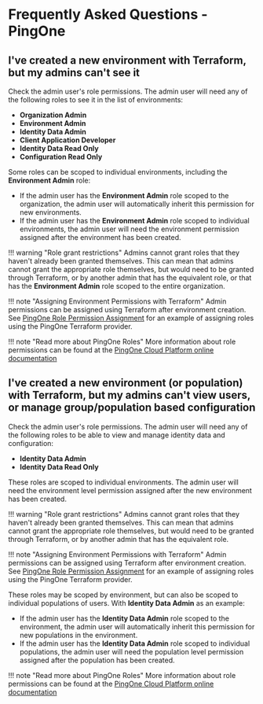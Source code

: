 # Frequently Asked Questions - PingOne

## I've created a new environment with Terraform, but my admins can't see it

Check the admin user's role permissions.  The admin user will need any of the following roles to see it in the list of environments:

* **Organization Admin**
* **Environment Admin**
* **Identity Data Admin**
* **Client Application Developer**
* **Identity Data Read Only**
* **Configuration Read Only**

Some roles can be scoped to individual environments, including the **Environment Admin** role:

* If the admin user has the **Environment Admin** role scoped to the organization, the admin user will automatically inherit this permission for new environments.
* If the admin user has the **Environment Admin** role scoped to individual environments, the admin user will need the environment permission assigned after the environment has been created.

!!! warning "Role grant restrictions"
    Admins cannot grant roles that they haven't already been granted themselves.  This can mean that admins cannot grant the appropriate role themselves, but would need to be granted through Terraform, or by another admin that has the equivalent role, or that has the **Environment Admin** role scoped to the entire organization.

!!! note "Assigning Environment Permissions with Terraform"
    Admin permissions can be assigned using Terraform after environment creation.  See [PingOne Role Permission Assignment](../../examples/pingone/role-assignment.md) for an example of assigning roles using the PingOne Terraform provider.

!!! note "Read more about PingOne Roles"
    More information about role permissions can be found at the [PingOne Cloud Platform online documentation](https://docs.pingidentity.com/r/en-us/pingone/p1_c_roles)

## I've created a new environment (or population) with Terraform, but my admins can't view users, or manage group/population based configuration

Check the admin user's role permissions.  The admin user will need any of the following roles to be able to view and manage identity data and configuration:

* **Identity Data Admin**
* **Identity Data Read Only**

These roles are scoped to individual environments.  The admin user will need the environment level permission assigned after the new environment has been created.

!!! warning "Role grant restrictions"
    Admins cannot grant roles that they haven't already been granted themselves.  This can mean that admins cannot grant the appropriate role themselves, but would need to be granted through Terraform, or by another admin that has the equivalent role.

!!! note "Assigning Environment Permissions with Terraform"
    Admin permissions can be assigned using Terraform after environment creation.  See [PingOne Role Permission Assignment](../../examples/pingone/role-assignment.md) for an example of assigning roles using the PingOne Terraform provider.

These roles may be scoped by environment, but can also be scoped to individual populations of users.  With **Identity Data Admin** as an example:

* If the admin user has the **Identity Data Admin** role scoped to the environment, the admin user will automatically inherit this permission for new populations in the environment.
* If the admin user has the **Identity Data Admin** role scoped to individual populations, the admin user will need the population level permission assigned after the population has been created.

!!! note "Read more about PingOne Roles"
    More information about role permissions can be found at the [PingOne Cloud Platform online documentation](https://docs.pingidentity.com/r/en-us/pingone/p1_c_roles)